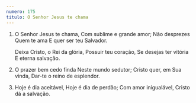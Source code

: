 ```yaml
---
numero: 175
titulo: O Senhor Jesus te chama
---
```

1. O Senhor Jesus te chama,
   Com sublime e grande amor;
   Não desprezes Quem te ama
   E quer ser teu Salvador.

   Deixa Cristo, o Rei da glória,
   Possuir teu coração,
   Se desejas ter vitória
   E eterna salvação.

2. O prazer bem cedo finda
   Neste mundo sedutor;
   Cristo quer, em Sua vinda,
   Dar-te o reino de esplendor.

3. Hoje é dia aceitável,
   Hoje é dia de perdão;
   Com amor inigualável,
   Cristo dá a salvação.
